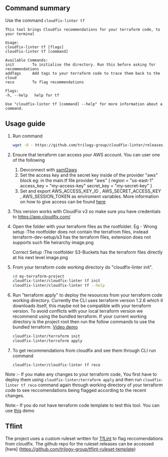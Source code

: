 ## Command summary
Use the command `cloudfix-linter tf`
```
This tool brings Cloudfix recommendations for your terraform code, to your terminal

Usage:
cloudfix-linter tf [flags]
cloudfix-linter tf [command]

Available Commands:
init        To initialise the directory. Run this before asking for recommendations
addTags     Add tags to your terraform code to trace them back to the cloud
reco        To flag recommendations

Flags:
-h, --help   help for tf

Use "cloudfix-linter tf [command] --help" for more information about a command.
```
## Usage guide
1. Run command 
	```bash
	wget -O - https://github.com/trilogy-group/cloudfix-linter/releases/latest/download/install.sh | bash
	```

2. Ensure that terraform can access your AWS account. You can user one of the following

    1. Devconnect with [saml2aws](https://github.com/Versent/saml2aws)
    2. Set the access key and the secret key inside of the provider "aws" block eg: in the main.tf file provider "aws" { region = "us-east-1" access_key = "my-access-key" secret_key = "my-secret-key" } 
    3. Set and export AWS_ACCESS_KEY_ID , AWS_SECRET_ACCESS_KEY , AWS_SESSION_TOKEN as enviroment variables. More information on how to give access can be found [here](https://registry.terraform.io/providers/hashicorp/aws/latest/docs)

3. This version works with CloudFix v3 so make sure you have credentials to https://app.cloudfix.com/

4. Open the folder with your terraform files as the rootfolder. 
   Eg - 
   Wrong setup :The rootfolder does not contain the terrafrom files, instead terraform-dev-setup/s3 has the terraform files, extension does not supports such file heirarchy
   image.png

   Correct Setup :The rootfolder S3-Buckets has the terraform files directly at his next level
   image.png

5. From your terraform code working directory do "cloudfix-linter init".
	```bash
	cd my-terraform-project
	cloudfix-linter/cloudfix-linter tf init
	cloudfix-linter/cloudfix-linter tf --help
	```


6. Run "terraform apply" to deploy the resources from your terraform code working directory. Currently the CLI uses terraform version 1.2.6 which it downloads itself, this maybe not be compatible with your terraform version. To avoid conflicts with your local terraform version we recommend using the bundled terraform. If your current working directory is the project root then run the follow commands to use the bundled terraform. [Video demo](https://www.loom.com/share/f27c295e251b452696516055b65323f1)
	```bash
	cloudfix-linter/terraform init
	cloudfix-linter/terraform apply
	```

7. To get recommendations from cloudfix and see them through CLI run command 
    ```
    cloudfix-linter/cloudfix-linter tf reco
    ```

Note :- If you make any changes to your terraform code, You first have to deploy them using `cloudfix-linter/terraform apply` and then run `cloudfix-linter tf reco` command again through working directory of your terraform code to see reccomendations being flagged according to the recent changes. 

Note:- If you do not have terraform code template to test this tool. You can use [this](https://github.com/trilogy-group/cloudfixLinter-demo) demo


## Tflint

The project uses a custom ruleset written for [TfLint](https://github.com/terraform-linters/tflint/blob/master/docs/developer-guide/architecture.md) to flag reccomendations from cloudfix. The github repo for the ruleset releases can be accessed [here] (https://github.com/trilogy-group/tflint-ruleset-template)
